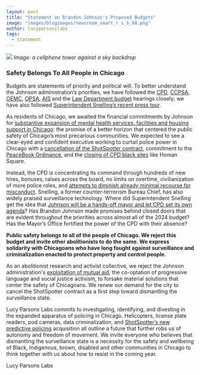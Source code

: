 ```yaml
---
layout: post
title: "Statement on Brandon Johnson's Proposed Budgets"
image: "images/blogimages/newsroom_smart_r_s_b_80.png"
author: lucyparsonslabs
tags:
  - statement
---
```


![](/images/wireless2.jpg)
*Image: a cellphone tower against a sky backdrop*

### Safety Belongs To All People in Chicago
Budgets are statements of priority and political will. To better understand the Johnson administration’s priorities, we have followed the [CPD](https://vimeo.com/showcase/8925576/video/877309716), [CCPSA](https://vimeo.com/showcase/8925576/video/877690909), [OEMC](https://vimeo.com/876574966), [OPSA](https://vimeo.com/876574966), [AIS](https://vimeo.com/showcase/8925576) and the [Law Department budget](https://vimeo.com/showcase/8925576/video/878483537) hearings closely; we have also followed [Superintendent Snelling’s recent press tour](https://linktr.ee/chicagopolice).

As residents of Chicago, we awaited the financial commitments by Johnson for [substantive expansion of mental health services, facilities and housing support in Chicago](https://www.brandonforchicago.com/issues/public-safety): the promise of a better horizon that centered the public safety of Chicago’s most precarious communities. We expected to see a clear-eyed and confident executive working to curtail police power in Chicago with a [cancellation of the ShotSpotter contract](https://www.macarthurjustice.org/case/williams-v-city-of-chicago/), commitment to the [PeaceBook Ordinance](https://www.chicagobusiness.com/crains-forum-chicagos-next-chapter/johnson-must-engage-and-fund-youth-led-initiatives-opinion), and the [closing of CPD black sites](https://foreverwars.ghost.io/let-go-brandon-except-for-real/) like Homan Square.

Instead, the CPD is concentrating its command through hundreds of new hires, bonuses, raises across the board, no limits on overtime, civilianization of more police roles, and [attempts to diminish already minimal recourse for misconduct](https://www.chicagobusiness.com/politics/brandon-johnson-fraternal-order-police-near-contract-deal). Snelling, a former counter-terrorism Bureau Chief, has also widely praised surveillance technology. Where did Superintendent Snelling get the idea that [Johnson will be a hands-off mayor and let CPD set its own agenda](https://wgntv.com/news/wgn-investigates/new-chicago-police-boss-wants-cops-to-be-more-aggressive/)? Has Brandon Johnson made promises behind closed doors that are evident throughout the priorities across almost all of the 2024 budget? Has the Mayor’s Office fortified the power of the CPD with their absence?       
 
**Public safety belongs to all of the people of Chicago. We reject this budget and invite other abolitionists to do the same. We express solidarity with Chicagoans who have long fought against surveillance and criminalization enacted to protect property and control people.**

As an abolitionist research and activist collective, we reject the Johnson administration's [exploitation of mutual aid](https://southsideweekly.com/chicago-garda-tent-camp-debate-highlights-uneven-burdens-migrant-response/), the co-optation of progressive language and social justice activism, to forsake material solutions that center the safety of Chicagoans. We renew our demand for the city to cancel the ShotSpotter contract as a first step toward dismantling the surveillance state.

Lucy Parsons Labs commits to investigating, identifying, and divesting in the expanded apparatus of policing in Chicago. Helicopters, license plate readers, pod cameras, data criminalization, and [ShotSpotter’s new predictive policing](https://www.eff.org/deeplinks/2023/10/cities-should-act-now-ban-predictive-policingand-stop-using-shotspotter-too) acquisition all outline a future that further robs us of autonomy and freedom of movement. We invite everyone who believes that dismantling the surveillance state is a necessity for the safety and wellbeing of Black, Indigenous, brown, disabled and other communities in Chicago to think together with us about how to resist in the coming year. 


Lucy Parsons Labs
